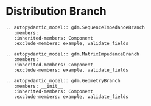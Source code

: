 # Distribution Branch

```{eval-rst}
.. autopydantic_model:: gdm.SequenceImpedanceBranch
   :members: 
   :inherited-members: Component
   :exclude-members: example, validate_fields
```

```{eval-rst}
.. autopydantic_model:: gdm.MatrixImpedanceBranch
   :members: 
   :inherited-members: Component
   :exclude-members: example, validate_fields
```

```{eval-rst}
.. autopydantic_model:: gdm.GeometryBranch
   :members: __init__
   :inherited-members: Component
   :exclude-members: example, validate_fields
```
